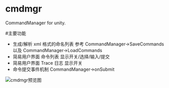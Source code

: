 # cmdmgr
CommandManager for unity.

#主要功能
* 生成/解析 xml 格式的命名列表 参考 CommandManager->SaveCommands 以及 CommandManager->LoadCommands
* 简易用户界面 命令列表 显示开关/选择/输入/提交
* 简易用户界面 Trace 日志 显示开关
* 命令提交事件机制 CommandManager->onSubmit
<img src="https://github.com/fengjiyuan/cmdmgr/blob/master/cmdmgr_Preview.png" alt="cmdmgr预览图" />
